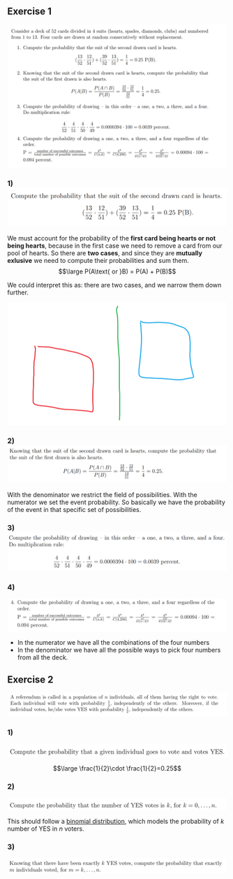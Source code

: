 ## Exercise 1

![](../z_images/Pasted%20image%2020240219182555.png)

### 1) ![](../z_images/Pasted%20image%2020240220185329.png)

We must account for the probability of the **first card being hearts or not being hearts**, because in the first case we need to remove a card from our pool of hearts.
So there are **two cases**, and since they are **mutually exlusive** we need to compute their probabilities and sum them.
$$\large P(A\text{ or }B) = P(A) + P(B)$$

We could interpret this as: there are two cases, and we narrow them down further.

![](../z_images/Pasted%20image%2020240219194218.png)

### 2) ![](../z_images/Pasted%20image%2020240220185349.png)

With the denominator we restrict the field of possibilities. With the numerator we set the event probability.
So basically we have the probability of the event in that specific set of possibilities.


### 3) ![](../z_images/Pasted%20image%2020240220192024.png)


### 4)
![](../z_images/Pasted%20image%2020240923124028.png)

- In the numerator we have all the combinations of the four numbers
- In the denominator we have all the possible ways to pick four numbers from all the deck.


## Exercise 2

![](../z_images/Pasted%20image%2020240923125117.png)

### 1)
![](../z_images/Pasted%20image%2020240923125221.png)

$$\large \frac{1}{2}\cdot \frac{1}{2}=0.25$$

### 2)
![](../z_images/Pasted%20image%2020240923125434.png)

This should follow a [binomial distribution](Binomial%20distribution.md), which models the probability of $k$ number of YES in $n$ voters.

### 3)
![](../z_images/Pasted%20image%2020240923125746.png)